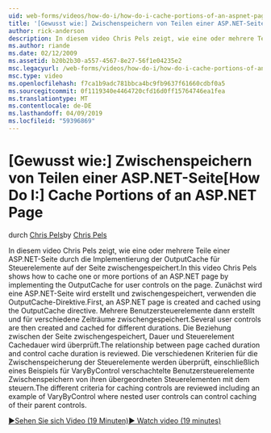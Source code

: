 ```yaml
---
uid: web-forms/videos/how-do-i/how-do-i-cache-portions-of-an-aspnet-page
title: '[Gewusst wie:] Zwischenspeichern von Teilen einer ASP.NET-Seite | Microsoft-Dokumentation'
author: rick-anderson
description: In diesem video Chris Pels zeigt, wie eine oder mehrere Teile einer ASP.NET-Seite durch die Implementierung der OutputCache für Steuerelemente auf der Seite zwischengespeichert. Zunächst wird ein...
ms.author: riande
ms.date: 02/12/2009
ms.assetid: b20b2b30-a557-4567-8e27-56f1e04235e2
msc.legacyurl: /web-forms/videos/how-do-i/how-do-i-cache-portions-of-an-aspnet-page
msc.type: video
ms.openlocfilehash: f7ca1b9adc781bbca4bc9fb9637f61660cdbf0a5
ms.sourcegitcommit: 0f1119340e4464720cfd16d0ff15764746ea1fea
ms.translationtype: MT
ms.contentlocale: de-DE
ms.lasthandoff: 04/09/2019
ms.locfileid: "59396869"
---
```

# <a name="how-do-i-cache-portions-of-an-aspnet-page"></a><span data-ttu-id="bb0cf-104">[Gewusst wie:] Zwischenspeichern von Teilen einer ASP.NET-Seite</span><span class="sxs-lookup"><span data-stu-id="bb0cf-104">[How Do I:] Cache Portions of an ASP.NET Page</span></span>

<span data-ttu-id="bb0cf-105">durch [Chris Pels](https://twitter.com/chrispels)</span><span class="sxs-lookup"><span data-stu-id="bb0cf-105">by [Chris Pels](https://twitter.com/chrispels)</span></span>

<span data-ttu-id="bb0cf-106">In diesem video Chris Pels zeigt, wie eine oder mehrere Teile einer ASP.NET-Seite durch die Implementierung der OutputCache für Steuerelemente auf der Seite zwischengespeichert.</span><span class="sxs-lookup"><span data-stu-id="bb0cf-106">In this video Chris Pels shows how to cache one or more portions of an ASP.NET page by implementing the OutputCache for user controls on the page.</span></span> <span data-ttu-id="bb0cf-107">Zunächst wird eine ASP.NET-Seite wird erstellt und zwischengespeichert, verwenden die OutputCache-Direktive.</span><span class="sxs-lookup"><span data-stu-id="bb0cf-107">First, an ASP.NET page is created and cached using the OutputCache directive.</span></span> <span data-ttu-id="bb0cf-108">Mehrere Benutzersteuerelemente dann erstellt und für verschiedene Zeiträume zwischengespeichert.</span><span class="sxs-lookup"><span data-stu-id="bb0cf-108">Several user controls are then created and cached for different durations.</span></span> <span data-ttu-id="bb0cf-109">Die Beziehung zwischen der Seite zwischengespeichert, Dauer und Steuerelement Cachedauer wird überprüft.</span><span class="sxs-lookup"><span data-stu-id="bb0cf-109">The relationship between page cached duration and control cache duration is reviewed.</span></span> <span data-ttu-id="bb0cf-110">Die verschiedenen Kriterien für die Zwischenspeicherung der Steuerelemente werden überprüft, einschließlich eines Beispiels für VaryByControl verschachtelte Benutzersteuerelemente Zwischenspeichern von ihren übergeordneten Steuerelementen mit dem steuern.</span><span class="sxs-lookup"><span data-stu-id="bb0cf-110">The different criteria for caching controls are reviewed including an example of VaryByControl where nested user controls can control caching of their parent controls.</span></span>

[<span data-ttu-id="bb0cf-111">&#9654;Sehen Sie sich Video (19 Minuten)</span><span class="sxs-lookup"><span data-stu-id="bb0cf-111">&#9654; Watch video (19 minutes)</span></span>](https://channel9.msdn.com/Blogs/ASP-NET-Site-Videos/how-do-i-cache-portions-of-an-aspnet-page)
